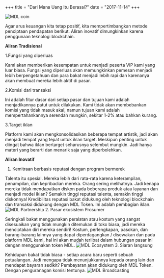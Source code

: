 +++
title = "Dari Mana Uang Itu Berasal?"
date = "2017-11-14"
+++

![MDL coin](https://gateway.ipfs.io/ipfs/QmVHZDTzBb96QgMsCqSEzxuwzyYX4BfNa5M7kxTYWvQC8u/coin.png)

Agar arus keuangan kita tetap positif, kita mempertimbangkan metode penciptaan pendapatan berikut. Aliran inovatif dimungkinkan karena penggunaan teknologi blockchain.

**Aliran Tradisional**

  1.Fungsi yang diperluas

  Kami akan memberikan kesempatan untuk menjadi peserta VIP kami yang luar biasa. Fungsi yang diperluas akan memungkinkan pemesan menjadi lebih berpengetahuan dan para bakat menjadi lebih rapi dan karenanya akan membuat mereka lebih aktif di pasar.
  
  2.Komisi dari transaksi

  Ini adalah fitur dasar dari setiap pasar dan tujuan kami adalah menjadikannya patut untuk dilakukan. Kami tidak akan membebankan komisi yang tidak masuk akal, namun tujuan kami adalah mempertahankannya serendah mungkin, sekitar 1-2% atau bahkan kurang.
  
  3.Target iklan

  Platform kami akan mengkonsolidasikan beberapa tempat artistik, jadi akan menjadi tempat yang tepat untuk iklan target. Meskipun penting untuk diingat bahwa iklan bertarget seharusnya selembut mungkin. Jadi hanya materi yang berarti dan menarik saja yang diperbolehkan.
  
**Aliran Inovatif**

  1. Kemitraan berbasis reputasi dengan program bermerek
  
Talenta itu spesial. Mereka lebih dari rata-rata karena keterampilan, penampilan, dan kepribadian mereka. Orang sering melihatnya. Jadi kenapa mereka tidak mendapatkan diskon pada beberapa produk atau layanan dan menjadi model iklan? Semakin tinggi reputasi talenta, semakin tinggi diskonnya! Kredibilitas reputasi bakat didukung oleh teknologi blockchain dan transaksi didukung dengan MDL Token. Ini adalah pembagian iklan.
![MDL Partnership](https://gateway.ipfs.io/ipfs/QmXYFsWZ6xD8x1JoHW4XTisgURXJbtTd2XrM2n2UNPkWHb/partnership.jpg)
  2. Pasar ekosistem Prosumer

   Seringkali bakat menggunakan peralatan atau kostum yang sangat disesuaikan yang tidak mungkin ditemukan di toko biasa, jadi mereka menciptakan diri mereka sendiri! Kostum, perlengkapan, pasokan, dan barang-barang lainnya yang dapat diperdagangkan / disewakan dan pada platform MDL kami, hal ini akan mudah terlibat dalam hubungan pasar ini dengan menggunakan token MDL.
![MDL Ecosystem](https://gateway.ipfs.io/ipfs/QmYkMaUN76r9uwsDbBTPXEjKcQ2tD5MjqK8utdbzQSrdy2/ecosystem.jpg)
  3. Siaran langsung

  Kehidupan bakat tidak biasa - setiap acara baru seperti sebuah petualangan. Jadi mengapa tidak menunjukkannya kepada orang lain dan mendapat bayaran sedikit? Pembayaran akan didukung oleh MDL Token. Dengan penguranagan komisi tentunya.
![MDL Broadcasting](https://gateway.ipfs.io/ipfs/QmaQKVcmPzuJ7GU1o7hvQ267q2iNEc2AcTgzgXqbur8dDk/broadcasting.jpg)
